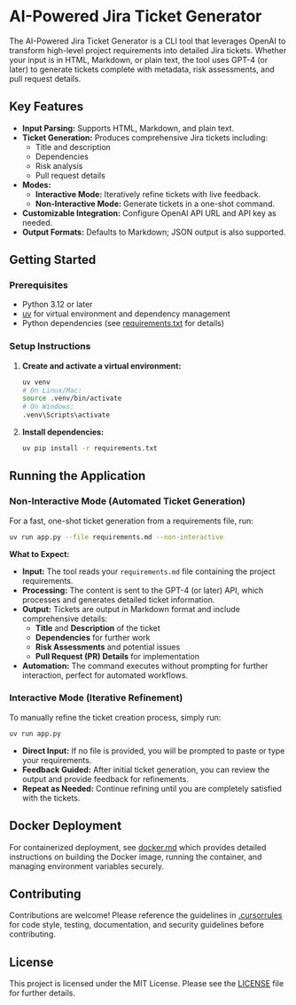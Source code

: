 # AI-Powered Jira Ticket Generator

The AI-Powered Jira Ticket Generator is a CLI tool that leverages OpenAI to transform high-level project requirements into detailed Jira tickets. Whether your input is in HTML, Markdown, or plain text, the tool uses GPT-4 (or later) to generate tickets complete with metadata, risk assessments, and pull request details.

## Key Features

- **Input Parsing:** Supports HTML, Markdown, and plain text.
- **Ticket Generation:** Produces comprehensive Jira tickets including:
  - Title and description
  - Dependencies
  - Risk analysis
  - Pull request details
- **Modes:**
  - **Interactive Mode:** Iteratively refine tickets with live feedback.
  - **Non-Interactive Mode:** Generate tickets in a one-shot command.
- **Customizable Integration:** Configure OpenAI API URL and API key as needed.
- **Output Formats:** Defaults to Markdown; JSON output is also supported.

## Getting Started

### Prerequisites

- Python 3.12 or later
- [uv](https://github.com/astral-sh/uv) for virtual environment and dependency management
- Python dependencies (see [requirements.txt](requirements.txt) for details)

### Setup Instructions

1. **Create and activate a virtual environment:**
   ```bash
   uv venv
   # On Linux/Mac:
   source .venv/bin/activate
   # On Windows:
   .venv\Scripts\activate
   ```
2. **Install dependencies:**
   ```bash
   uv pip install -r requirements.txt
   ```

## Running the Application

### Non-Interactive Mode (Automated Ticket Generation)

For a fast, one-shot ticket generation from a requirements file, run:

```bash
uv run app.py --file requirements.md --non-interactive
```

**What to Expect:**

- **Input:** The tool reads your `requirements.md` file containing the project requirements.
- **Processing:** The content is sent to the GPT-4 (or later) API, which processes and generates detailed ticket information.
- **Output:** Tickets are output in Markdown format and include comprehensive details:
  - **Title** and **Description** of the ticket
  - **Dependencies** for further work
  - **Risk Assessments** and potential issues
  - **Pull Request (PR) Details** for implementation
- **Automation:** The command executes without prompting for further interaction, perfect for automated workflows.

### Interactive Mode (Iterative Refinement)

To manually refine the ticket creation process, simply run:

```bash
uv run app.py
```

- **Direct Input:** If no file is provided, you will be prompted to paste or type your requirements.
- **Feedback Guided:** After initial ticket generation, you can review the output and provide feedback for refinements.
- **Repeat as Needed:** Continue refining until you are completely satisfied with the tickets.

## Docker Deployment

For containerized deployment, see [docker.md](docker.md) which provides detailed instructions on building the Docker image, running the container, and managing environment variables securely.

## Contributing

Contributions are welcome! Please reference the guidelines in [.cursorrules](.cursorrules) for code style, testing, documentation, and security guidelines before contributing.

## License

This project is licensed under the MIT License. Please see the [LICENSE](LICENSE) file for further details.

